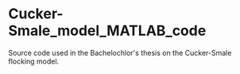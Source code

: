 # Cucker-Smale_model_MATLAB_code
Source code used in the Bachelochlor's thesis on the Cucker-Smale flocking model.
